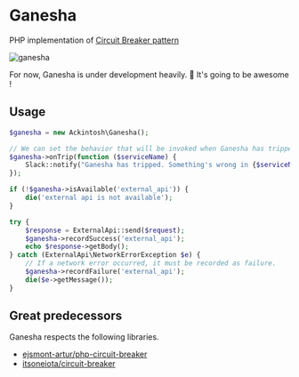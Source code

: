 # Ganesha

PHP implementation of [Circuit Breaker pattern](http://martinfowler.com/bliki/CircuitBreaker.html)

![ganesha](https://dl.dropboxusercontent.com/u/22083548/ganesha.png)

For now, Ganesha is under development heavily. :muscle:
It's going to be awesome !

## Usage

```php
$ganesha = new Ackintosh\Ganesha();

// We can set the behavior that will be invoked when Ganesha has tripped.
$ganesha->onTrip(function ($serviceName) {
    Slack::notify("Ganesha has tripped. Something's wrong in {$serviceName} !");
});

if (!$ganesha->isAvailable('external_api')) {
    die('external api is not available');
}

try {
    $response = ExternalApi::send($request);
    $ganesha->recordSuccess('external_api');
    echo $response->getBody();
} catch (ExternalApi\NetworkErrorException $e) {
    // If a network error occurred, it must be recorded as failure.
    $ganesha->recordFailure('external_api');
    die($e->getMessage());
}
```

## Great predecessors

Ganesha respects the following libraries.

- [ejsmont-artur/php-circuit-breaker](https://github.com/ejsmont-artur/php-circuit-breaker)
- [itsoneiota/circuit-breaker](https://github.com/itsoneiota/circuit-breaker)

